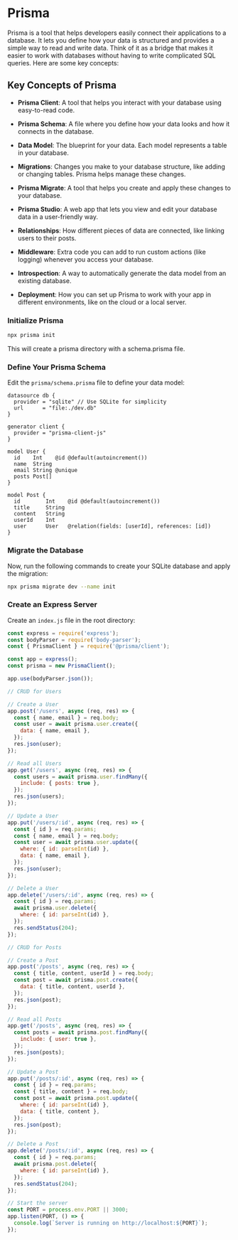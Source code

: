 # Prisma

Prisma is a tool that helps developers easily connect their applications to a database. It lets you define how your data is structured and provides a simple way to read and write data. 
Think of it as a bridge that makes it easier to work with databases without having to write complicated SQL queries. Here are some key concepts:

## Key Concepts of Prisma

- **Prisma Client**: A tool that helps you interact with your database using easy-to-read code.

- **Prisma Schema**: A file where you define how your data looks and how it connects in the database.

- **Data Model**: The blueprint for your data. Each model represents a table in your database.

- **Migrations**: Changes you make to your database structure, like adding or changing tables. Prisma helps manage these changes.

- **Prisma Migrate**: A tool that helps you create and apply these changes to your database.

- **Prisma Studio**: A web app that lets you view and edit your database data in a user-friendly way.

- **Relationships**: How different pieces of data are connected, like linking users to their posts.

- **Middleware**: Extra code you can add to run custom actions (like logging) whenever you access your database.

- **Introspection**: A way to automatically generate the data model from an existing database.

- **Deployment**: How you can set up Prisma to work with your app in different environments, like on the cloud or a local server.

### Initialize Prisma

```bash
npx prisma init
```
This will create a prisma directory with a schema.prisma file.

### Define Your Prisma Schema

Edit the ```prisma/schema.prisma``` file to define your data model:

```prisma
datasource db {
  provider = "sqlite" // Use SQLite for simplicity
  url      = "file:./dev.db"
}

generator client {
  provider = "prisma-client-js"
}

model User {
  id    Int    @id @default(autoincrement())
  name  String
  email String @unique
  posts Post[]
}

model Post {
  id        Int    @id @default(autoincrement())
  title     String
  content   String
  userId    Int
  user      User   @relation(fields: [userId], references: [id])
}
```

### Migrate the Database

Now, run the following commands to create your SQLite database and apply the migration:
```bash
npx prisma migrate dev --name init
```

### Create an Express Server
Create an ```index.js``` file in the root directory:
```javascript
const express = require('express');
const bodyParser = require('body-parser');
const { PrismaClient } = require('@prisma/client');

const app = express();
const prisma = new PrismaClient();

app.use(bodyParser.json());

// CRUD for Users

// Create a User
app.post('/users', async (req, res) => {
  const { name, email } = req.body;
  const user = await prisma.user.create({
    data: { name, email },
  });
  res.json(user);
});

// Read all Users
app.get('/users', async (req, res) => {
  const users = await prisma.user.findMany({
    include: { posts: true },
  });
  res.json(users);
});

// Update a User
app.put('/users/:id', async (req, res) => {
  const { id } = req.params;
  const { name, email } = req.body;
  const user = await prisma.user.update({
    where: { id: parseInt(id) },
    data: { name, email },
  });
  res.json(user);
});

// Delete a User
app.delete('/users/:id', async (req, res) => {
  const { id } = req.params;
  await prisma.user.delete({
    where: { id: parseInt(id) },
  });
  res.sendStatus(204);
});

// CRUD for Posts

// Create a Post
app.post('/posts', async (req, res) => {
  const { title, content, userId } = req.body;
  const post = await prisma.post.create({
    data: { title, content, userId },
  });
  res.json(post);
});

// Read all Posts
app.get('/posts', async (req, res) => {
  const posts = await prisma.post.findMany({
    include: { user: true },
  });
  res.json(posts);
});

// Update a Post
app.put('/posts/:id', async (req, res) => {
  const { id } = req.params;
  const { title, content } = req.body;
  const post = await prisma.post.update({
    where: { id: parseInt(id) },
    data: { title, content },
  });
  res.json(post);
});

// Delete a Post
app.delete('/posts/:id', async (req, res) => {
  const { id } = req.params;
  await prisma.post.delete({
    where: { id: parseInt(id) },
  });
  res.sendStatus(204);
});

// Start the server
const PORT = process.env.PORT || 3000;
app.listen(PORT, () => {
  console.log(`Server is running on http://localhost:${PORT}`);
});
```
